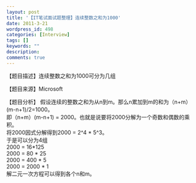 ```yaml
---
layout: post
title: '【IT笔试面试题整理】连续整数之和为1000'
date: 2011-3-21
wordpress_id: 498
categories: [Interview]
tags: []
keywords: ""
description: 
comments: true
---
```

【题目描述】连续整数之和为1000可分为几组

【题目来源】Microsoft

【题目分析】
假设连续的整数之和为从n到m。那么n累加到m的和为（n+m）(m-n+1)/2=1000。   
即（n+m）(m-n+1) = 2000。也就是说要将2000分解为一个奇数和偶数的乘积。   
将2000因式分解得到2000 = 2^4 * 5^3。   
于是可以分为4组   
2000 = 16*125   
2000 = 80 * 25   
2000 = 400 * 5   
2000 = 2000 * 1   
解二元一次方程可以得到各个n和m。
